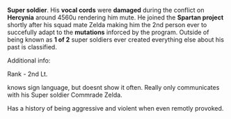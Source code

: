 **Super soldier**. His **vocal cords** were **damaged** during the conflict on **Hercynia** around 4560u rendering him mute. He joined the **Spartan project** shortly after his squad mate Zelda making him the 2nd person ever to succefully adapt to the **mutations** inforced by the program. Outside of being known as **1 of 2** super soldiers ever created everything else about his past is classified.

Additional info:

Rank - 2nd Lt.

knows sign language, but doesnt show it often. Really only communicates with his Super soldier Commrade Zelda.

Has a history of being aggressive and violent when even remotly provoked.
